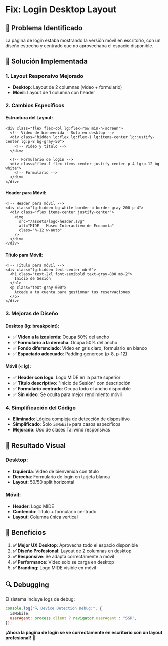 # Fix: Login Desktop Layout

## 🎯 Problema Identificado
La página de login estaba mostrando la versión móvil en escritorio, con un diseño estrecho y centrado que no aprovechaba el espacio disponible.

## 🔧 Solución Implementada

### **1. Layout Responsivo Mejorado**
- **Desktop**: Layout de 2 columnas (video + formulario)
- **Móvil**: Layout de 1 columna con header

### **2. Cambios Específicos**

#### **Estructura del Layout:**
```vue
<div class="flex flex-col lg:flex-row min-h-screen">
  <!-- Video de bienvenida - Solo en desktop -->
  <div class="hidden lg:flex lg:flex-1 lg:items-center lg:justify-center lg:p-8 bg-gray-50">
    <!-- Video y título -->
  </div>

  <!-- Formulario de login -->
  <div class="flex-1 flex items-center justify-center p-4 lg:p-12 bg-white">
    <!-- Formulario -->
  </div>
</div>
```

#### **Header para Móvil:**
```vue
<!-- Header para móvil -->
<div class="lg:hidden bg-white border-b border-gray-200 p-4">
  <div class="flex items-center justify-center">
    <img 
      src="/assets/logo-header.svg" 
      alt="MIDE - Museo Interactivo de Economía" 
      class="h-12 w-auto"
    />
  </div>
</div>
```

#### **Título para Móvil:**
```vue
<!-- Título para móvil -->
<div class="lg:hidden text-center mb-6">
  <h1 class="text-2xl font-semibold text-gray-800 mb-2">
    Inicio de Sesión
  </h1>
  <p class="text-gray-600">
    Accede a tu cuenta para gestionar tus reservaciones
  </p>
</div>
```

### **3. Mejoras de Diseño**

#### **Desktop (lg: breakpoint):**
- ✅ **Video a la izquierda**: Ocupa 50% del ancho
- ✅ **Formulario a la derecha**: Ocupa 50% del ancho
- ✅ **Fondo diferenciado**: Video en gris claro, formulario en blanco
- ✅ **Espaciado adecuado**: Padding generoso (p-8, p-12)

#### **Móvil (< lg):**
- ✅ **Header con logo**: Logo MIDE en la parte superior
- ✅ **Título descriptivo**: "Inicio de Sesión" con descripción
- ✅ **Formulario centrado**: Ocupa todo el ancho disponible
- ✅ **Sin video**: Se oculta para mejor rendimiento móvil

### **4. Simplificación del Código**
- **Eliminado**: Lógica compleja de detección de dispositivo
- **Simplificado**: Solo `isMobile` para casos específicos
- **Mejorado**: Uso de clases Tailwind responsivas

## 🎨 Resultado Visual

### **Desktop:**
- **Izquierda**: Video de bienvenida con título
- **Derecha**: Formulario de login en tarjeta blanca
- **Layout**: 50/50 split horizontal

### **Móvil:**
- **Header**: Logo MIDE
- **Contenido**: Título + formulario centrado
- **Layout**: Columna única vertical

## 🚀 Beneficios

1. **✅ Mejor UX Desktop**: Aprovecha todo el espacio disponible
2. **✅ Diseño Profesional**: Layout de 2 columnas en desktop
3. **✅ Responsive**: Se adapta correctamente a móvil
4. **✅ Performance**: Video solo se carga en desktop
5. **✅ Branding**: Logo MIDE visible en móvil

## 🔍 Debugging

El sistema incluye logs de debug:
```javascript
console.log("🔍 Device Detection Debug:", {
  isMobile,
  userAgent: process.client ? navigator.userAgent : "SSR",
});
```

**¡Ahora la página de login se ve correctamente en escritorio con un layout profesional!** 🎉
